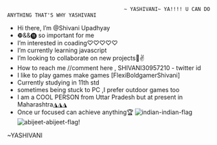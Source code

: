                                           ~ YASHIVANI~ YA!!!! U CAN DO ANYTHING THAT'S WHY YASHIVANI
-  Hi there, I’m @Shivani Upadhyay
-  ❿&&⓫ so important for me 
-  I’m interested in coading♡♡♡♡♡
-  I’m currently learning javascript
-  I’m looking to collaborate on new projects🐾✌
-  How to reach me //comment here , SHIVANI30957210 - twitter id
-  I like to play games make games [FlexiBoldgamerShivani]
-  Currently studying in 11th std
-  sometimes being stuck to PC ,I prefer outdoor games too 
-  I am a COOL PERSON from Uttar Pradesh but at present in Maharashtra◮◮◮
-  Once ur focused can achieve anything🏆
![indian-indian-flag](https://user-images.githubusercontent.com/76774000/228611290-1f658a01-3919-4c9e-a17d-8edfaf2935e4.gif)
![abijeet-abijeet-flag](https://user-images.githubusercontent.com/76774000/228611570-e8e6ea03-c219-4ecb-b9f4-bc739f05e3e2.gif)!

~YASHIVANI

